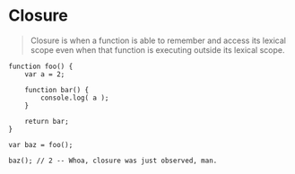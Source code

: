 # Closure

>Closure is when a function is able to remember and access its lexical scope even when that function is executing outside its lexical scope.
```
function foo() {
	var a = 2;

	function bar() {
		console.log( a );
	}

	return bar;
}

var baz = foo();

baz(); // 2 -- Whoa, closure was just observed, man.
```
